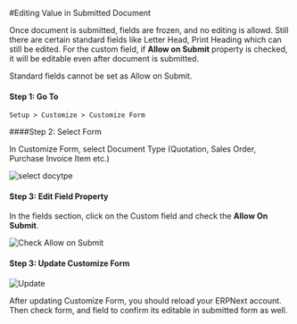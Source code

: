<!-- add-breadcrumbs -->
#Editing Value in Submitted Document

Once document is submitted, fields are frozen, and no editing is allowd. Still there are certain standard fields like Letter Head, Print Heading which can still be edited. For the custom field, if **Allow on Submit** property is checked, it will be editable even after document is submitted.

<div class="well"> Standard fields cannot be set as Allow on Submit.</div>

#### Step 1: Go To

`Setup > Customize > Customize Form`

####Step 2: Select Form

In Customize Form, select Document Type (Quotation, Sales Order, Purchase Invoice Item etc.)

<img alt="select docytpe" class="screenshot" src="{{docs_base_url}}/assets/img/articles/allow-on-submit-1.png">

#### Step 3: Edit Field Property

In the fields section, click on the Custom field and check the **Allow On Submit**.

<img alt="Check Allow on Submit" class="screenshot" src="{{docs_base_url}}/assets/img/articles/allow-on-submit-2.png">

#### Step 3: Update Customize Form

<img alt="Update" class="screenshot" src="{{docs_base_url}}/assets/img/articles/allow-on-submit-3.png">

After updating Customize Form, you should reload your ERPNext account. Then check form, and field to confirm its editable in submitted form as well.

<!-- markdown -->
